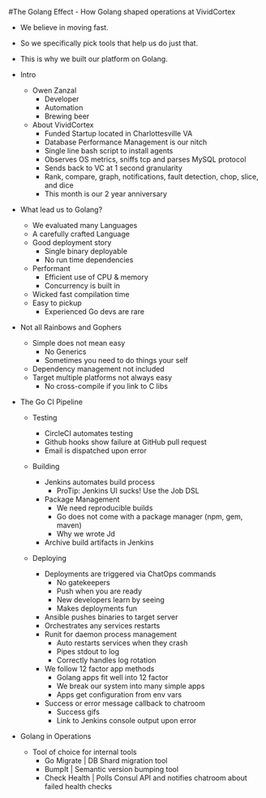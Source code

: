 #The Golang Effect - How Golang shaped operations at VividCortex

- We believe in moving fast.
- So we specifically pick tools that help us do just that.
- This is why we built our platform on Golang.

- Intro
  - Owen Zanzal
    - Developer
    - Automation
    - Brewing beer
  - About VividCortex
    - Funded Startup located in Charlottesville VA
    - Database Performance Management is our nitch
    - Single line bash script to install agents
    - Observes OS metrics, sniffs tcp and parses MySQL protocol
    - Sends back to VC at 1 second granularity 
    - Rank, compare, graph, notifications, fault detection, chop, slice, and dice
    - This month is our 2 year anniversary 

- What lead us to Golang?
  - We evaluated many Languages
  - A carefully crafted Language
  - Good deployment story
     - Single binary deployable
     - No run time dependencies
  - Performant
     - Efficient use of CPU & memory
     - Concurrency is built in
  - Wicked fast compilation time
  - Easy to pickup
     - Experienced Go devs are rare

- Not all Rainbows and Gophers
  - Simple does not mean easy
     - No Generics 
     - Sometimes you need to do things your self
  - Dependency management not included
  - Target multiple platforms not always easy
     - No cross-compile if you link to C libs

- The Go CI Pipeline
  - Testing
     - CircleCI automates testing
     - Github hooks show failure at GitHub pull request
     - Email is dispatched upon error
  
  - Building
     - Jenkins automates build process 
       - ProTip: Jenkins UI sucks! Use the Job DSL
     - Package Management
       - We need reproducible builds
       - Go does not come with a package manager (npm, gem, maven)
       - Why we wrote Jd
     - Archive build artifacts in Jenkins
  
  - Deploying
    - Deployments are triggered via ChatOps commands
      - No gatekeepers
      - Push when you are ready
      - New developers learn by seeing
      - Makes deployments fun
    - Ansible pushes binaries to target server
    - Orchestrates any services restarts 
    - Runit for daemon process management
      - Auto restarts services when they crash
      - Pipes stdout to log
      - Correctly handles log rotation 
    - We follow 12 factor app methods
      - Golang apps fit well into 12 factor
      - We break our system into many simple apps
      - Apps get configuration from env vars
    - Success or error message callback to chatroom
       - Success gifs
       - Link to Jenkins console output upon error

- Golang in Operations
  - Tool of choice for internal tools
    - Go Migrate | DB Shard migration tool
    - BumpIt | Semantic version bumping tool
    - Check Health | Polls Consul API and notifies chatroom about failed health checks

